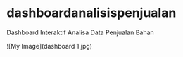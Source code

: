 # dashboardanalisispenjualan
Dashboard Interaktif Analisa Data Penjualan Bahan

![My Image](dashboard 1.jpg)


